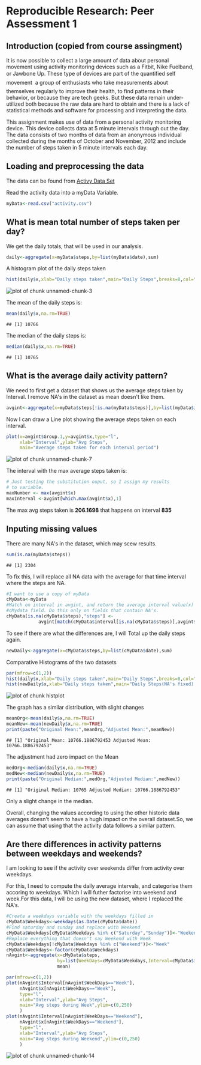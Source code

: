 # Reproducible Research: Peer Assessment 1

## Introduction (copied from course assingment)

It is now possible to collect a large amount of data about personal movement using activity monitoring devices such as a Fitbit, Nike Fuelband, or Jawbone Up. These type of devices are part of the quantified self movement  a group of enthusiasts who take measurements about themselves regularly to improve their health, to find patterns in their behavior, or because they are tech geeks. But these data remain under-utilized both because the raw data are hard to obtain and there is a lack of statistical methods and software for processing and interpreting the data.

This assignment makes use of data from a personal activity monitoring device. This device collects data at 5 minute intervals through out the day. The data consists of two months of data from an anonymous individual collected during the months of October and November, 2012 and include the number of steps taken in 5 minute intervals each day.


## Loading and preprocessing the data

The data can be found from 
[Activy Data Set](https://d396qusza40orc.cloudfront.net/repdata%2Fdata%2Factivity.zip)

Read the activity data into a myData Variable.


```r
myData<-read.csv("activity.csv")
```


## What is mean total number of steps taken per day?

We get the daily totals, that will be used in our analysis.


```r
daily<-aggregate(x=myData$steps,by=list(myData$date),sum)
```


A histogram plot of the daily steps taken


```r
hist(daily$x,xlab="Daily steps taken",main="Daily Steps",breaks=8,col="LightBlue")
```

![plot of chunk unnamed-chunk-3](figure/unnamed-chunk-3.png) 

The mean of the daily steps is: 


```r
mean(daily$x,na.rm=TRUE)
```

```
## [1] 10766
```

The median of the daily steps is:


```r
median(daily$x,na.rm=TRUE)
```

```
## [1] 10765
```


## What is the average daily activity pattern?

We need to first get a dataset that shows us the average steps taken by Interval. I remove NA's in the dataset as mean doesn't like them.


```r
avgint<-aggregate(x=myData$steps[!is.na(myData$steps)],by=list(myData$interval[!is.na(myData$steps)]),mean)
```

Now I can draw a Line plot showing the average steps taken on each interval.


```r
plot(x=avgint$Group.1,y=avgint$x,type="l",
     xlab="Interval",ylab="Avg Steps", 
     main="Average steps taken for each interval period")
```

![plot of chunk unnamed-chunk-7](figure/unnamed-chunk-7.png) 


The interval with the max average steps taken is:


```r
# Just testing the substitution ouput, so I assign my results
# to variable.
maxNumber <- max(avgint$x)
maxInterval <-avgint[which.max(avgint$x),1]
```

The max avg steps taken is **206.1698** that happens on interval **835**

## Inputing missing values

There are many NA's in the dataset, which may scew results.


```r
sum(is.na(myData$steps))
```

```
## [1] 2304
```

To fix this, I will replace all NA data with the average for that time interval where the steps are NA.


```r
#I want to use a copy of myData
cMyData<-myData
#Match on interval in avgint, and return the average interval value(x) in the 
#cMydata field. Do this only on fields that contain NA's.
cMyData[is.na(cMyData$steps),"steps"] <- 
            avgint[match(cMyData$interval[is.na(cMyData$steps)],avgint$Group.1),"x"]
```

To see if there are what the differences are, I will Total up the daily steps again.


```r
newDaily<-aggregate(x=cMyData$steps,by=list(cMyData$date),sum)
```

Comparative Histograms of the two datasets


```r
par(mfrow=c(1,2))
hist(daily$x,xlab="Daily steps taken",main="Daily Steps",breaks=8,col="LightBlue")
hist(newDaily$x,xlab="Daily steps taken",main="Daily Steps(NA's fixed) ",breaks=8,col="Red")
```

![plot of chunk histplot](figure/histplot.png) 

The graph has a similar distribution, with slight changes


```r
meanOrg<-mean(daily$x,na.rm=TRUE)
meanNew<-mean(newDaily$x,na.rm=TRUE)
print(paste("Original Mean:",meanOrg,"Adjusted Mean:",meanNew))
```

```
## [1] "Original Mean: 10766.1886792453 Adjusted Mean: 10766.1886792453"
```
The adjustment had zero impact on the Mean


```r
medOrg<-median(daily$x,na.rm=TRUE)
medNew<-median(newDaily$x,na.rm=TRUE)
print(paste("Original Median:",medOrg,"Adjusted Median:",medNew))
```

```
## [1] "Original Median: 10765 Adjusted Median: 10766.1886792453"
```
Only a slight change in the median.

Overall, changing the values according to using the other historic data averages doesn't seem to have a hugh impact on the overall dataset.So, we can assume that using that the activity data follows a similar pattern.

## Are there differences in activity patterns between weekdays and weekends?

I am looking to see if the activity over weekends differ from activity over weekdays.

For this, I need to compute the daily average intervals, and categorise them accoring to weekdays. Which I will futher factorise into weekend and week.For this data, I will be using the new dataset, where I replaced the NA's.


```r
#Create a weekdays variable with the weekdays filled in
cMyData$Weekdays<-weekdays(as.Date(cMyData$date))
#Find saturday and sunday and replace with Weekend
cMyData$Weekdays[cMyData$Weekdays %in% c("Saturday","Sunday")]<-"Weekend"
#Replace everything that doesn't say Weekend with Week
cMyData$Weekdays[!cMyData$Weekdays %in% c("Weekend")]<-"Week"
cMyData$Weekdays<-factor(cMyData$Weekdays)
nAvgint<-aggregate(x=cMyData$steps,
                   by=list(WeekDays=cMyData$Weekdays,Interval=cMyData$interval),
                   mean)

par(mfrow=c(1,2))
plot(nAvgint$Interval[nAvgint$WeekDays=="Week"],
     nAvgint$x[nAvgint$WeekDays=="Week"],
     type="l",
     xlab="Interval",ylab="Avg Steps", 
     main="Avg steps during Week",ylim=c(0,250)
     )
plot(nAvgint$Interval[nAvgint$WeekDays=="Weekend"],
     nAvgint$x[nAvgint$WeekDays=="Weekend"],
     type="l",
     xlab="Interval",ylab="Avg Steps", 
     main="Avg steps during Weekend",ylim=c(0,250)
     )
```

![plot of chunk unnamed-chunk-14](figure/unnamed-chunk-14.png) 


